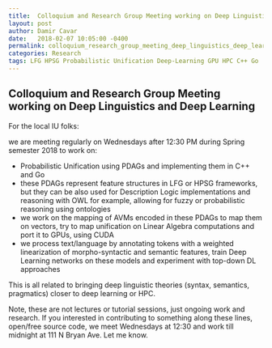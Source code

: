 ```yaml
---
title:  Colloquium and Research Group Meeting working on Deep Linguistics and Deep Learning
layout: post
author: Damir Cavar
date:   2018-02-07 10:05:00 -0400
permalink: colloquium_research_group_meeting_deep_linguistics_deep_learning
categories: Research
tags: LFG HPSG Probabilistic Unification Deep-Learning GPU HPC C++ Go
---
```

## Colloquium and Research Group Meeting working on Deep Linguistics and Deep Learning

For the local IU folks:

we are meeting regularly on Wednesdays after 12:30 PM during Spring semester 2018 to work on:

- Probabilistic Unification using PDAGs and implementing them in C++ and Go
- these PDAGs represent feature structures in LFG or HPSG frameworks, but they can be also used for Description Logic implementations and reasoning with OWL for example, allowing for fuzzy or probabilistic reasoning using ontologies
- we work on the mapping of AVMs encoded in these PDAGs to map them on vectors, try to map unification on Linear Algebra computations and port it to GPUs, using CUDA
- we process text/language by annotating tokens with a weighted linearization of morpho-syntactic and semantic features, train Deep Learning networks on these models and experiment with top-down DL approaches

This is all related to bringing deep linguistic theories (syntax, semantics, pragmatics) closer to deep learning or HPC.

Note, these are not lectures or tutorial sessions, just ongoing work and research. If you interested in contributing to something along these lines, open/free source code, we meet Wednesdays at 12:30 and work till midnight at 111 N Bryan Ave. Let me know.


